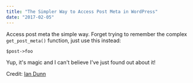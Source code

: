 ```yaml
---
title: "The Simpler Way to Access Post Meta in WordPress"
date: "2017-02-05"
---
```


Access post meta the simple way. Forget trying to remember the complex `get_post_meta()` function, just use this instead:

```
$post->foo
```

Yup, it's magic and I can't believe I've just found out about it!

Credit: [Ian Dunn](https://iandunn.name/2016/10/22/accessing-post-meta-and-more-via-post-meta_key/)
